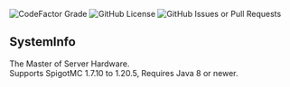 ![CodeFactor Grade](https://img.shields.io/codefactor/grade/github/CMarcoo/SystemInfo)
![GitHub License](https://img.shields.io/github/license/CMarcoo/SystemInfo)
![GitHub Issues or Pull Requests](https://img.shields.io/github/issues/CMarcoo/SystemInfo)


## SystemInfo
The Master of Server Hardware. <br>
Supports SpigotMC 1.7.10 to 1.20.5, Requires Java 8 or newer.